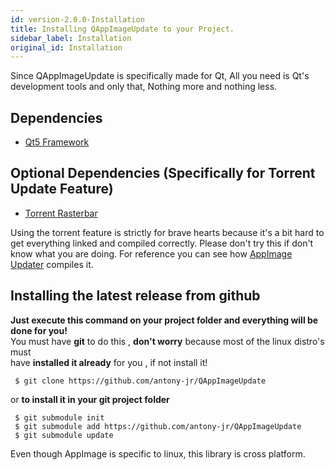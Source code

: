 ```yaml
---
id: version-2.0.0-Installation
title: Installing QAppImageUpdate to your Project.
sidebar_label: Installation
original_id: Installation
---
```


Since QAppImageUpdate is specifically made for Qt, All you need is Qt's development tools
and only that, Nothing more and nothing less.

## Dependencies

* [Qt5 Framework](https://qt.io)


## Optional Dependencies (Specifically for Torrent Update Feature)

* [Torrent Rasterbar](https://libtorrent.org)


Using the torrent feature is strictly for brave hearts because it's a bit hard 
to get everything linked and compiled correctly. Please don't try this if don't
know what you are doing. For reference you can see how [AppImage Updater](https://github.com/antony-jr/AppImageUpdater)
 compiles it.

## Installing the latest release from github

**Just execute this command on your project folder and everything will be done for you!**   
You must have **git** to do this , **don't worry** because most of the linux distro's must   
have **installed it already** for you , if not install it!

```
 $ git clone https://github.com/antony-jr/QAppImageUpdate
```

or **to install it in your git project folder**

```
 $ git submodule init
 $ git submodule add https://github.com/antony-jr/QAppImageUpdate
 $ git submodule update
```

Even though AppImage is specific to linux, this library is cross platform.
